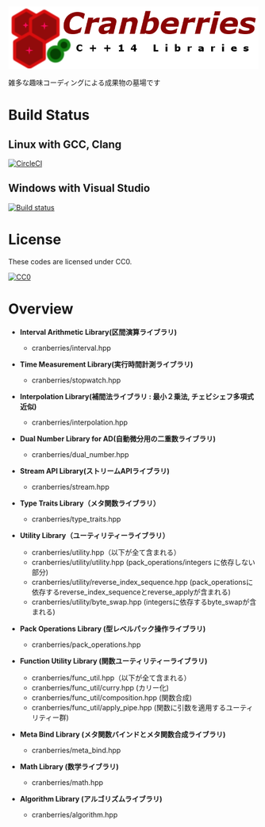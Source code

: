 ![logo](https://github.com/LoliGothick/Cranberries/blob/master/icon/logo_with_txt.png)

雑多な趣味コーディングによる成果物の墓場です

# Build Status

## Linux with GCC, Clang
[![CircleCI](https://circleci.com/gh/LoliGothick/Cranberries/tree/master.svg?style=svg)](https://circleci.com/gh/LoliGothick/Cranberries/tree/master)


## Windows with Visual Studio
[![Build status](https://ci.appveyor.com/api/projects/status/bk0tjc41t7db0ome/branch/master?svg=true)](https://ci.appveyor.com/project/LoliGothick/cranberries/branch/master) 
 

# License

These codes are licensed under CC0.

[![CC0](http://i.creativecommons.org/p/zero/1.0/88x31.png "CC0")](http://creativecommons.org/publicdomain/zero/1.0/deed.ja)

# Overview

- **Interval Arithmetic Library(区間演算ライブラリ)**
  - cranberries/interval.hpp

- **Time Measurement Library(実行時間計測ライブラリ)**
  - cranberries/stopwatch.hpp

- **Interpolation Library(補間法ライブラリ : 最小２乗法, チェビシェフ多項式近似)**
  - cranberries/interpolation.hpp

- **Dual Number Library for AD(自動微分用の二重数ライブラリ)**
  - cranberries/dual_number.hpp

- **Stream API Library(ストリームAPIライブラリ)**
  - cranberries/stream.hpp

- **Type Traits Library（メタ関数ライブラリ）**
  - cranberries/type_traits.hpp

- **Utility Library（ユーティリティーライブラリ）**
  - cranberries/utility.hpp（以下が全て含まれる）
  - cranberries/utility/utility.hpp (pack_operations/integers に依存しない部分)
  - cranberries/utility/reverse_index_sequence.hpp (pack_operationsに依存するreverse_index_sequenceとreverse_applyが含まれる)
  - cranberries/utility/byte_swap.hpp (integersに依存するbyte_swapが含まれる)
        

- **Pack Operations Library (型レベルパック操作ライブラリ)**
  - cranberries/pack_operations.hpp

- **Function Utility Library (関数ユーティリティーライブラリ)**
  - cranberries/func_util.hpp（以下が全て含まれる）
  - cranberries/func_util/curry.hpp (カリー化)
  - cranberries/func_util/composition.hpp (関数合成)
  - cranberries/func_util/apply_pipe.hpp (関数に引数を適用するユーティリティー群)

- **Meta Bind Library (メタ関数バインドとメタ関数合成ライブラリ)**
  - cranberries/meta_bind.hpp

- **Math Library (数学ライブラリ)**
  - cranberries/math.hpp

- **Algorithm Library (アルゴリズムライブラリ)**
  - cranberries/algorithm.hpp
